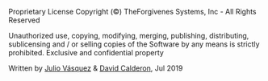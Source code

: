 Proprietary License
Copyright (©) TheForgivenes Systems, Inc - All Rights Reserved

Unauthorized use, copying, modifying, merging, publishing, distributing, sublicensing and / or selling copies of the Software by any means is strictly prohibited. Exclusive and confidential property

Written by [Julio Vásquez](jualvalitube@gmail.com) & [David Calderon](davidnekocalderon@gmail.com), Jul 2019